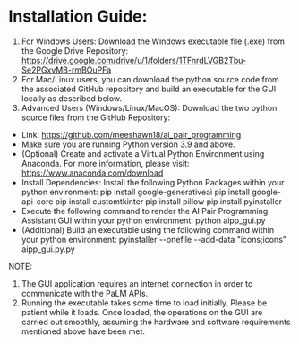 # Installation Guide:
1. For Windows Users: Download the Windows executable file (.exe) from the Google Drive Repository:
https://drive.google.com/drive/u/1/folders/1TFnrdLVGB2Tbu-Se2PGxvMB-rmBOuPFa
2.	For Mac/Linux users, you can download the python source code from the associated GitHub repository and build an executable for the GUI locally as described below.
3.	Advanced Users (Windows/Linux/MacOS): Download the two python source files from the GitHub Repository:
  - Link: https://github.com/meeshawn18/ai_pair_programming 
  - Make sure you are running Python version 3.9 and above.
  - (Optional) Create and activate a Virtual Python Environment using Anaconda. For more information, please visit: https://www.anaconda.com/download
  - Install Dependencies: Install the following Python Packages within your python environment:
      pip install google-generativeai
  	   pip install google-api-core
      pip install customtkinter
      pip install pillow
      pip install pyinstaller
  -	Execute the following command to render the AI Pair Programming Assistant GUI within your python environment:
                                  python aipp_gui.py
  -	(Additional) Build an executable using the following command within your python environment:
            pyinstaller --onefile --add-data "icons;icons" aipp_gui.py.py

NOTE:
1.	The GUI application requires an internet connection in order to communicate with the PaLM APIs.
2.	Running the executable takes some time to load initially. Please be patient while it loads. Once loaded, the operations on the GUI are carried out smoothly, assuming the hardware and software requirements mentioned above have been met.
